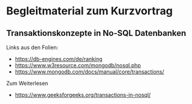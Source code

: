 # Begleitmaterial zum Kurzvortrag
## Transaktionskonzepte in No-SQL Datenbanken

Links aus den Folien:
- https://db-engines.com/de/ranking
- https://www.w3resource.com/mongodb/nosql.php
- https://www.mongodb.com/docs/manual/core/transactions/

Zum Weiterlesen
- https://www.geeksforgeeks.org/transactions-in-nosql/
